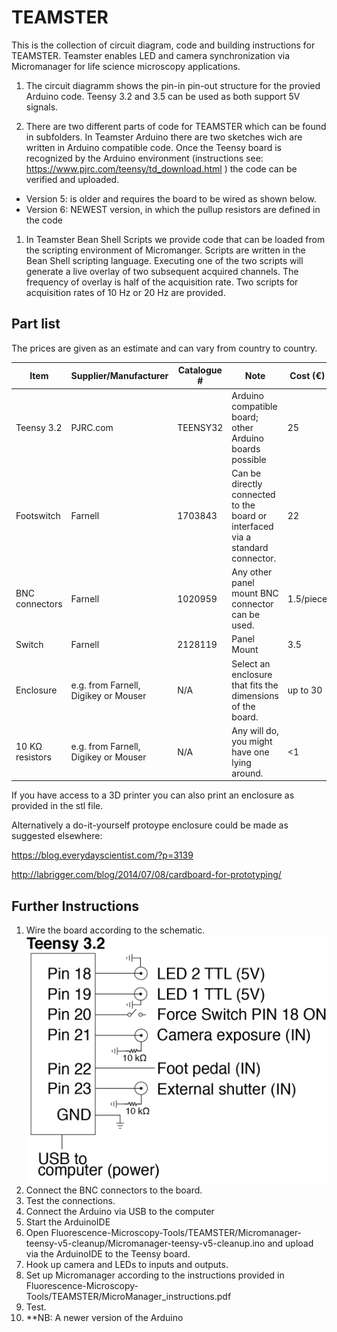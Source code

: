 # TEAMSTER

This is the collection of circuit diagram, code and building instructions for TEAMSTER. Teamster enables LED and camera synchronization via Micromanager for life science microscopy applications.

1. The circuit diagramm shows the pin-in pin-out structure for the provied Arduino code.
Teensy 3.2 and 3.5 can be used as both support 5V signals.

1. There are two different parts of code for TEAMSTER which can be found in subfolders.
In Teamster Arduino there are two sketches wich are written in Arduino compatible code.
Once the Teensy board is recognized by the Arduino environment 
(instructions see: https://www.pjrc.com/teensy/td_download.html ) the code can be verified and uploaded.
* Version 5: is older and requires the board to be wired as shown below. 
* Version 6: NEWEST version, in which the pullup resistors are defined in the code 

1. In Teamster Bean Shell Scripts we provide code that can be loaded from the scripting environment of Micromanger. 
Scripts are written in the Bean Shell scripting language.
Executing one of the two scripts will generate a live overlay of two subsequent acquired channels. The frequency of overlay is half of the acquisition rate. Two scripts for acquisition rates of 10 Hz or 20 Hz are provided. 



## Part list

The prices are given as an estimate and can vary from country to country.

Item | Supplier/Manufacturer | Catalogue # | Note | Cost (€)
------------ | ------------- | ------------- | ------------- | -------------
Teensy 3.2 | PJRC.com | TEENSY32 | Arduino compatible board; other Arduino boards possible | 25
Footswitch | Farnell | 1703843 | Can be directly connected to the board or interfaced via a standard connector. | 22
BNC connectors | Farnell | 1020959 | Any other panel mount BNC connector can be used. | 1.5/piece
Switch |Farnell| 2128119 | Panel Mount | 3.5
Enclosure | e.g. from Farnell, Digikey or Mouser | N/A | Select an enclosure that fits the dimensions of the board. | up to 30
10 KΩ resistors | e.g. from Farnell, Digikey or Mouser | N/A | Any will do, you might have one lying around. | <1

If you have access to a 3D printer you can also print an enclosure as provided in the stl file.

Alternatively a do-it-yourself protoype enclosure could be made as suggested elsewhere:

https://blog.everydayscientist.com/?p=3139

http://labrigger.com/blog/2014/07/08/cardboard-for-prototyping/



## Further Instructions

1. Wire the board according to the schematic. 
![Circuit Image](https://github.com/Kolelab/Fluorescence-Microscopy-Tools/blob/master/TEAMSTER/Circuit%20TEAMSTER.png)
1. Connect the BNC connectors to the board.
1. Test the connections.
1. Connect the Arduino via USB to the computer
1. Start the ArduinoIDE
1. Open Fluorescence-Microscopy-Tools/TEAMSTER/Micromanager-teensy-v5-cleanup/Micromanager-teensy-v5-cleanup.ino and upload via the ArduinoIDE to the Teensy board.
1. Hook up camera and LEDs to inputs and outputs.
1. Set up Micromanager according to the instructions provided in Fluorescence-Microscopy-Tools/TEAMSTER/MicroManager_instructions.pdf
1. Test.
1. **NB: A newer version of the Arduino


